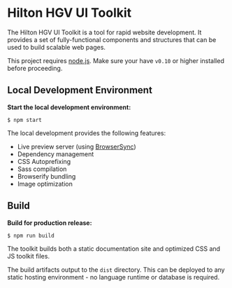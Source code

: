 # Hilton HGV UI Toolkit

The Hilton HGV UI Toolkit is a tool for rapid website development. It provides a set of fully-functional components and structures that can be used to build scalable web pages.

This project requires [node.js](http://nodejs.org). Make sure your have `v0.10` or higher installed before proceeding.

## Local Development Environment

**Start the local development environment:**

```
$ npm start
```

The local development provides the following features:

- Live preview server (using [BrowserSync](http://www.browsersync.io/))
- Dependency management
- CSS Autoprefixing
- Sass compilation
- Browserify bundling
- Image optimization

## Build

**Build for production release:**

```
$ npm run build
```

The toolkit builds both a static documentation site and optimized CSS and JS toolkit files.

The build artifacts output to the `dist` directory. This can be deployed to any static hosting environment - no language runtime or database is required.

